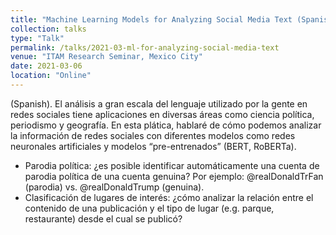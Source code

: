 ```yaml
---
title: "Machine Learning Models for Analyzing Social Media Text (Spanish)"
collection: talks
type: "Talk"
permalink: /talks/2021-03-ml-for-analyzing-social-media-text
venue: "ITAM Research Seminar, Mexico City"
date: 2021-03-06
location: "Online"
---
```


(Spanish). El análisis a gran escala del lenguaje utilizado por la gente en redes sociales tiene aplicaciones en diversas áreas como ciencia política, periodismo y geografía. En esta plática, hablaré de cómo podemos analizar la información de redes sociales con diferentes modelos como redes neuronales artificiales y modelos “pre-entrenados” (BERT,  RoBERTa). 
- Parodia política: ¿es posible identificar automáticamente una cuenta de parodia política de una cuenta genuina? Por ejemplo: @realDonaldTrFan (parodia) vs. @realDonaldTrump (genuina).
- Clasificación de lugares de interés: ¿cómo analizar la relación entre el contenido de una publicación y el tipo de lugar (e.g. parque, restaurante) desde el cual se publicó?
